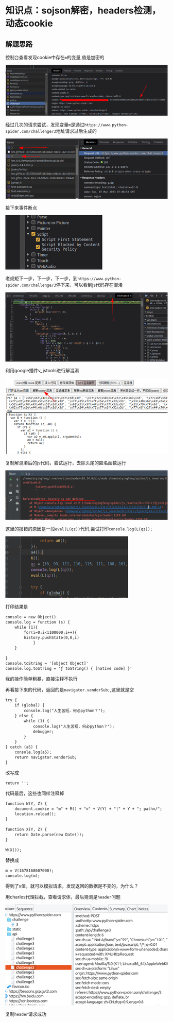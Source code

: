 # 知识点：sojson解密，headers检测，动态cookie

## 解题思路

控制台查看发现cookie中存在`m`的变量,值是加密的

![请求](./img/1.png)

经过几次的请求尝试，发现变量`m`是通过`https://www.python-spider.com/challenge/3`地址请求过后生成的

![请求](./img/2.png)

接下来事件断点

![请求](./img/3.png)

老规矩下一步，下一步，下一步，到`https://www.python-spider.com/challenge/3`停下来，可以看到js代码存在混淆

![请求](./img/4.png)

利用google插件v_jstools进行解混淆

![请求](./img/5.png)

复制解混淆后的js代码，尝试运行，去除头尾的匿名函数运行

![请求](./img/6.png)

这里的报错的原因是一段`eval(L(qz))`代码,尝试打印`console.log(L(qz));`

![请求](./img/7.png)

打印结果是

    console = new Object()
    console.log = function (s) {
        while (1){
            for(i=0;i<1100000;i++){
            history.pushState(0,0,i)
                }
        }

    }
    console.toString = '[object Object]'
    console.log.toString = 'ƒ toString() { [native code] }'

我的操作简单粗暴，直接注释不执行

再看接下来的代码，返回的是`navigator.vendorSub;`,这里就是空

    try {
        if (global) {
            console.log("人生苦短，何必python？");
        } else {
            while (1) {
                console.log("人生苦短，何必python？");
                debugger;
            }
        }
    } catch (a5) {
        console.log(a5);
        return navigator.vendorSub;
    }

改写成

    return '';

代码最后，这些也同样注释掉

    function W(Y, Z) {
        document.cookie = "m" + M() + "=" + V(Y) + "|" + Y + "; path=/";
        location.reload();
    }

    function X(Y, Z) {
        return Date.parse(new Date());
    }

    W(X());

替换成

    m = V(1678168607000);
    console.log(m);

得到了`m`值，就可以模拟请求，发现返回的数据是不变的，为什么？

用charles代理拦截，查看请求体，最后猜测是`header`问题

![请求](./img/8.png)

复制`header`请求成功

